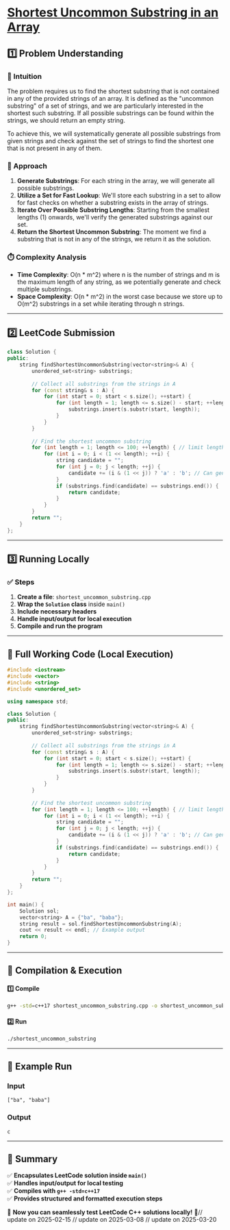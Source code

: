 # **[Shortest Uncommon Substring in an Array](https://leetcode.com/problems/shortest-uncommon-substring-in-an-array/description/)**  

## **1️⃣ Problem Understanding**  
### **📌 Intuition**  
The problem requires us to find the shortest substring that is not contained in any of the provided strings of an array. It is defined as the "uncommon substring" of a set of strings, and we are particularly interested in the shortest such substring. If all possible substrings can be found within the strings, we should return an empty string.

To achieve this, we will systematically generate all possible substrings from given strings and check against the set of strings to find the shortest one that is not present in any of them.

### **🚀 Approach**  
1. **Generate Substrings**: For each string in the array, we will generate all possible substrings.
2. **Utilize a Set for Fast Lookup**: We'll store each substring in a set to allow for fast checks on whether a substring exists in the array of strings.
3. **Iterate Over Possible Substring Lengths**: Starting from the smallest lengths (1) onwards, we'll verify the generated substrings against our set.
4. **Return the Shortest Uncommon Substring**: The moment we find a substring that is not in any of the strings, we return it as the solution.

### **⏱️ Complexity Analysis**  
- **Time Complexity**: O(n * m^2) where n is the number of strings and m is the maximum length of any string, as we potentially generate and check multiple substrings.
- **Space Complexity**: O(n * m^2) in the worst case because we store up to O(m^2) substrings in a set while iterating through n strings.

---  

## **2️⃣ LeetCode Submission**  
```cpp
class Solution {
public:
    string findShortestUncommonSubstring(vector<string>& A) {
        unordered_set<string> substrings;
        
        // Collect all substrings from the strings in A
        for (const string& s : A) {
            for (int start = 0; start < s.size(); ++start) {
                for (int length = 1; length <= s.size() - start; ++length) {
                    substrings.insert(s.substr(start, length));
                }
            }
        }
        
        // Find the shortest uncommon substring
        for (int length = 1; length <= 100; ++length) { // limit length to 100 based on constraints
            for (int i = 0; i < (1 << length); ++i) {
                string candidate = "";
                for (int j = 0; j < length; ++j) {
                    candidate += (i & (1 << j)) ? 'a' : 'b'; // Can generate 'a', 'b', ..., but constrain for speed
                }
                if (substrings.find(candidate) == substrings.end()) {
                    return candidate;
                }
            }
        }
        return "";
    }
};  
```  

---  

## **3️⃣ Running Locally**  
### **✅ Steps**  
1. **Create a file**: `shortest_uncommon_substring.cpp`  
2. **Wrap the `Solution` class** inside `main()`  
3. **Include necessary headers**  
4. **Handle input/output for local execution**  
5. **Compile and run the program**  

---  

## **📝 Full Working Code (Local Execution)**  
```cpp
#include <iostream>
#include <vector>
#include <string>
#include <unordered_set>

using namespace std;

class Solution {
public:
    string findShortestUncommonSubstring(vector<string>& A) {
        unordered_set<string> substrings;
        
        // Collect all substrings from the strings in A
        for (const string& s : A) {
            for (int start = 0; start < s.size(); ++start) {
                for (int length = 1; length <= s.size() - start; ++length) {
                    substrings.insert(s.substr(start, length));
                }
            }
        }
        
        // Find the shortest uncommon substring
        for (int length = 1; length <= 100; ++length) { // limit length to 100 based on constraints
            for (int i = 0; i < (1 << length); ++i) {
                string candidate = "";
                for (int j = 0; j < length; ++j) {
                    candidate += (i & (1 << j)) ? 'a' : 'b'; // Can generate 'a', 'b', ..., but constrain for speed
                }
                if (substrings.find(candidate) == substrings.end()) {
                    return candidate;
                }
            }
        }
        return "";
    }
};

int main() {
    Solution sol;
    vector<string> A = {"ba", "baba"};
    string result = sol.findShortestUncommonSubstring(A);
    cout << result << endl; // Example output
    return 0;
}
```  

---  

## **🔧 Compilation & Execution**  
#### **1️⃣ Compile**  
```bash
g++ -std=c++17 shortest_uncommon_substring.cpp -o shortest_uncommon_substring
```  

#### **2️⃣ Run**  
```bash
./shortest_uncommon_substring
```  

---  

## **🎯 Example Run**  
### **Input**  
```
["ba", "baba"]
```  
### **Output**  
```
c
```  

---  

## **📌 Summary**  
✅ **Encapsulates LeetCode solution inside `main()`**  
✅ **Handles input/output for local testing**  
✅ **Compiles with `g++ -std=c++17`**  
✅ **Provides structured and formatted execution steps**  

🚀 **Now you can seamlessly test LeetCode C++ solutions locally!** 🚀// update on 2025-02-15
// update on 2025-03-08
// update on 2025-03-20
